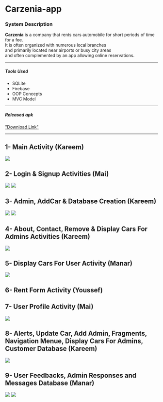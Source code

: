 # Carzenia-app

### System Description 

<b>Carzenia</b> is a company that rents cars automobile for short periods of time for a fee.</br> 
        It is often organized with numerous local branches </br>
        and primarily located near airports or busy city areas </br>
        and often complemented by an app allowing online reservations. </br>
***
##### Tools Used
- SQLite
- Firebase
- OOP Concepts
- MVC Model
***
##### Released apk
["Download Link"](https://drive.google.com/file/d/17abAueoXWRjoKGlX9Br4Z0-uQKma63et/view?usp=sharing)
***
## 1- Main Activity (Kareem)
![](Screenshots/0_splash_screen.jpg)

## 2- Login & Signup Activities (Mai)
![](Screenshots/1_login_activity.jpg)
![](Screenshots/2_forget_password_activity.jpg)

## 3- Admin, AddCar & Database Creation (Kareem)
![](Screenshots/3_admin_activity.jpg)
![](Screenshots/4_add_car.jpg)

## 4- About, Contact, Remove & Display Cars For Admins Activities (Kareem)
![](Screenshots/5_remove_car.jpg)

## 5- Display Cars For User Activity (Manar)
![](Screenshots/7_cars_exhibition.jpg)

## 6- Rent Form Activity (Youssef)


## 7- User Profile Activity (Mai)
![](Screenshots/8_user_profile.jpg)

## 8- Alerts, Update Car, Add Admin, Fragments, Navigation Menue, Display Cars For Admins, Customer Database (Kareem)
![](Screenshots/6_add_admin.jpg)

## 9- User Feedbacks, Admin Responses and Messages Database (Manar)
![](Screenshots/9_admin_responses.jpg)
![](Screenshots/10_customer_show_messages.jpg)